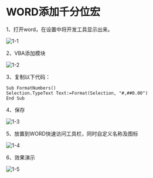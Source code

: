# WORD添加千分位宏



1、打开word，在设置中将开发工具显示出来。

![1-1](https://cdn.jsdelivr.ren/gh/Chaaoo/docsify@main/img/3.0/1-1.gif)



2、VBA添加模块

![1-2](https://cdn.jsdelivr.ren/gh/Chaaoo/docsify@main/img/3.0/1-2.gif)



3、复制以下代码：

```
Sub FormatNumbers()
Selection.TypeText Text:=Format(Selection, "#,##0.00")
End Sub
```



4、保存

![1-3](https://cdn.jsdelivr.ren/gh/Chaaoo/docsify@main/img/3.0/1-3.gif)



5、放置到WORD快速访问工具栏，同时自定义名称及图标

![1-4](https://cdn.jsdelivr.ren/gh/Chaaoo/docsify@main/img/3.0/1-4.gif)



6、效果演示

![1-5](https://cdn.jsdelivr.ren/gh/Chaaoo/docsify@main/img/3.0/1-5.gif)